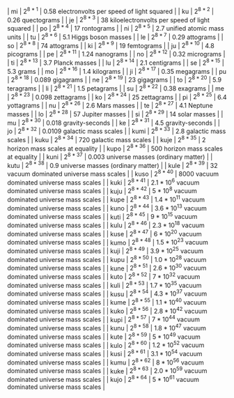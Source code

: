 | mi | $2^{8*1}$ | $0.58\text{ electronvolts per speed of light squared}$ |
| ku | $2^{8*2}$ | $0.26\text{ quectograms}$ |
| je | $2^{8*3}$ | $38\text{ kiloelectronvolts per speed of light squared}$ |
| po | $2^{8*4}$ | $17\text{ rontograms}$ |
| ni | $2^{8*5}$ | $2.7\text{ unified atomic mass units}$ |
| tu | $2^{8*6}$ | $5.1\text{ Higgs boson masses}$ |
| le | $2^{8*7}$ | $0.29\text{ attograms}$ |
| so | $2^{8*8}$ | $74\text{ attograms}$ |
| ki | $2^{8*9}$ | $19\text{ femtograms}$ |
| ju | $2^{8*10}$ | $4.8\text{ picograms}$ |
| pe | $2^{8*11}$ | $1.24\text{ nanograms}$ |
| no | $2^{8*12}$ | $0.32\text{ micrograms}$ |
| ti | $2^{8*13}$ | $3.7\text{ Planck masses}$ |
| lu | $2^{8*14}$ | $2.1\text{ centigrams}$ |
| se | $2^{8*15}$ | $5.3\text{ grams}$ |
| mo | $2^{8*16}$ | $1.4\text{ kilograms}$ |
| ji | $2^{8*17}$ | $0.35\text{ megagrams}$ |
| pu | $2^{8*18}$ | $0.089\text{ gigagrams}$ |
| ne | $2^{8*19}$ | $23\text{ gigagrams}$ |
| to | $2^{8*20}$ | $5.9\text{ teragrams}$ |
| li | $2^{8*21}$ | $1.5\text{ petagrams}$ |
| su | $2^{8*22}$ | $0.38\text{ exagrams}$ |
| me | $2^{8*23}$ | $0.098\text{ zettagrams}$ |
| ko | $2^{8*24}$ | $25\text{ zettagrams}$ |
| pi | $2^{8*25}$ | $6.4\text{ yottagrams}$ |
| nu | $2^{8*26}$ | $2.6\text{ Mars masses}$ |
| te | $2^{8*27}$ | $4.1\text{ Neptune masses}$ |
| lo | $2^{8*28}$ | $57\text{ Jupiter masses}$ |
| si | $2^{8*29}$ | $14\text{ solar masses}$ |
| mu | $2^{8*30}$ | $0.018\text{ gravity-seconds}$ |
| ke | $2^{8*31}$ | $4.5\text{ gravity-seconds}$ |
| jo | $2^{8*32}$ | $0.0109\text{ galactic mass scales}$ |
| kumi | $2^{8*33}$ | $2.8\text{ galactic mass scales}$ |
| kuku | $2^{8*34}$ | $720\text{ galactic mass scales}$ |
| kuje | $2^{8*35}$ | $2\text{ horizon mass scales at equality}$ |
| kupo | $2^{8*36}$ | $500\text{ horizon mass scales at equality}$ |
| kuni | $2^{8*37}$ | $0.003\text{ universe masses (ordinary matter)}$ |
| kutu | $2^{8*38}$ | $0.9\text{ universe masses (ordinary matter)}$ |
| kule | $2^{8*39}$ | $32\text{ vacuum dominated universe mass scales}$ |
| kuso | $2^{8*40}$ | $8000\text{ vacuum dominated universe mass scales}$ |
| kuki | $2^{8*41}$ | $2.1*10^{6}\text{ vacuum dominated universe mass scales}$ |
| kuju | $2^{8*42}$ | $5*10^{8}\text{ vacuum dominated universe mass scales}$ |
| kupe | $2^{8*43}$ | $1.4*10^{11}\text{ vacuum dominated universe mass scales}$ |
| kuno | $2^{8*44}$ | $3.6*10^{13}\text{ vacuum dominated universe mass scales}$ |
| kuti | $2^{8*45}$ | $9*10^{15}\text{ vacuum dominated universe mass scales}$ |
| kulu | $2^{8*46}$ | $2.3*10^{18}\text{ vacuum dominated universe mass scales}$ |
| kuse | $2^{8*47}$ | $6*10^{20}\text{ vacuum dominated universe mass scales}$ |
| kumo | $2^{8*48}$ | $1.5*10^{23}\text{ vacuum dominated universe mass scales}$ |
| kuji | $2^{8*49}$ | $3.9*10^{25}\text{ vacuum dominated universe mass scales}$ |
| kupu | $2^{8*50}$ | $1.0*10^{28}\text{ vacuum dominated universe mass scales}$ |
| kune | $2^{8*51}$ | $2.6*10^{30}\text{ vacuum dominated universe mass scales}$ |
| kuto | $2^{8*52}$ | $7*10^{32}\text{ vacuum dominated universe mass scales}$ |
| kuli | $2^{8*53}$ | $1.7*10^{35}\text{ vacuum dominated universe mass scales}$ |
| kusu | $2^{8*54}$ | $4.3*10^{37}\text{ vacuum dominated universe mass scales}$ |
| kume | $2^{8*55}$ | $1.1*10^{40}\text{ vacuum dominated universe mass scales}$ |
| kuko | $2^{8*56}$ | $2.8*10^{42}\text{ vacuum dominated universe mass scales}$ |
| kupi | $2^{8*57}$ | $7*10^{44}\text{ vacuum dominated universe mass scales}$ |
| kunu | $2^{8*58}$ | $1.8*10^{47}\text{ vacuum dominated universe mass scales}$ |
| kute | $2^{8*59}$ | $5*10^{49}\text{ vacuum dominated universe mass scales}$ |
| kulo | $2^{8*60}$ | $1.2*10^{52}\text{ vacuum dominated universe mass scales}$ |
| kusi | $2^{8*61}$ | $3.1*10^{54}\text{ vacuum dominated universe mass scales}$ |
| kumu | $2^{8*62}$ | $8*10^{56}\text{ vacuum dominated universe mass scales}$ |
| kuke | $2^{8*63}$ | $2.0*10^{59}\text{ vacuum dominated universe mass scales}$ |
| kujo | $2^{8*64}$ | $5*10^{61}\text{ vacuum dominated universe mass scales}$ |